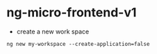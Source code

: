 # ng-micro-frontend-v1

- create a new work space

```
ng new my-workspace --create-application=false
```
